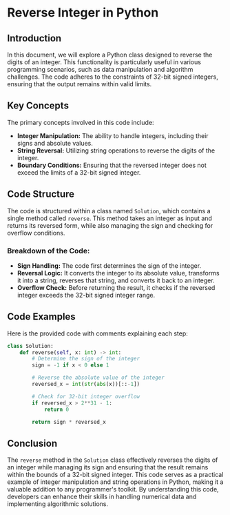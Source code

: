 # Reverse Integer in Python

## Introduction
In this document, we will explore a Python class designed to reverse the digits of an integer. This functionality is particularly useful in various programming scenarios, such as data manipulation and algorithm challenges. The code adheres to the constraints of 32-bit signed integers, ensuring that the output remains within valid limits.

## Key Concepts
The primary concepts involved in this code include:

- **Integer Manipulation:** The ability to handle integers, including their signs and absolute values.
- **String Reversal:** Utilizing string operations to reverse the digits of the integer.
- **Boundary Conditions:** Ensuring that the reversed integer does not exceed the limits of a 32-bit signed integer.

## Code Structure
The code is structured within a class named `Solution`, which contains a single method called `reverse`. This method takes an integer as input and returns its reversed form, while also managing the sign and checking for overflow conditions.

### Breakdown of the Code:
- **Sign Handling:** The code first determines the sign of the integer.
- **Reversal Logic:** It converts the integer to its absolute value, transforms it into a string, reverses that string, and converts it back to an integer.
- **Overflow Check:** Before returning the result, it checks if the reversed integer exceeds the 32-bit signed integer range.

## Code Examples
Here is the provided code with comments explaining each step:

```python
class Solution:
    def reverse(self, x: int) -> int:
        # Determine the sign of the integer
        sign = -1 if x < 0 else 1

        # Reverse the absolute value of the integer
        reversed_x = int(str(abs(x))[::-1])

        # Check for 32-bit integer overflow
        if reversed_x > 2**31 - 1:
            return 0

        return sign * reversed_x
```

## Conclusion
The `reverse` method in the `Solution` class effectively reverses the digits of an integer while managing its sign and ensuring that the result remains within the bounds of a 32-bit signed integer. This code serves as a practical example of integer manipulation and string operations in Python, making it a valuable addition to any programmer's toolkit. By understanding this code, developers can enhance their skills in handling numerical data and implementing algorithmic solutions.
